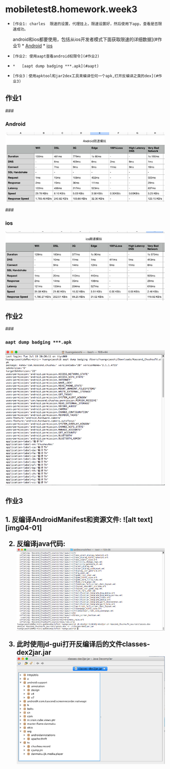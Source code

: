 # mobiletest8.homework.week3
*     [作业1: charles  限速的设置，代理挂上，限速设置好，然后使用下app，查看是否限速成功。
  android和ios都要使用，包括从ios开发者模式下面获取限速的详细数据](#作业1)
      *   [Android](#android)
      *   [ios](#ios)
*     [作业2: 使用aapt查看android权限令](#作业2)
*     *   [aapt dump badging ***.apk](#aapt)
*     [作业3：使用apktool和jar2dex工具来编译任何一个apk,打开反编译之类的dex](#作业3)



<h2 id="作业1">作业1</h2>  

###<h3 id="android">Android</h3>

![alt text][img01]  

###<h3 id="ios">ios</h3>

![alt text][img02]  


  [img01]: https://github.com/emmahuang/mobiletest8.homework.emma/blob/master/week3/src/common/images/AndroidSimulation.png
  [img02]: https://github.com/emmahuang/mobiletest8.homework.emma/blob/master/week3/src/common/images/iosSimulation.png
  
  
<h2 id="作业2">作业2</h2>  

###<h3 id="aapt">`aapt dump badging ***.apk`</h3>
![alt text][img03]

  [img03]:https://github.com/emmahuang/mobiletest8.homework.emma/blob/master/week3/src/common/images/aapt%E6%9F%A5%E7%9C%8B%E6%9D%83%E9%99%90.png
  
  
<h2 id="作业3">作业3<h2>
1. 反编译AndroidManifest和资源文件:   
![alt text][img04-01]

2. 反编译java代码:  
![alt text][img04-02]

3. 此时使用jd-gui打开反编译后的文件classes-dex2jar.jar
![alt text][img04-03] 



 [img04-01]:https://github.com/emmahuang/mobiletest8.homework.emma/blob/master/week3/src/common/images/decompile1.png
 [img04-02]:https://github.com/emmahuang/mobiletest8.homework.emma/blob/master/week3/src/common/images/decompile2.png
 [img04-03]:https://github.com/emmahuang/mobiletest8.homework.emma/blob/master/week3/src/common/images/decompile3.png
 
  
  
